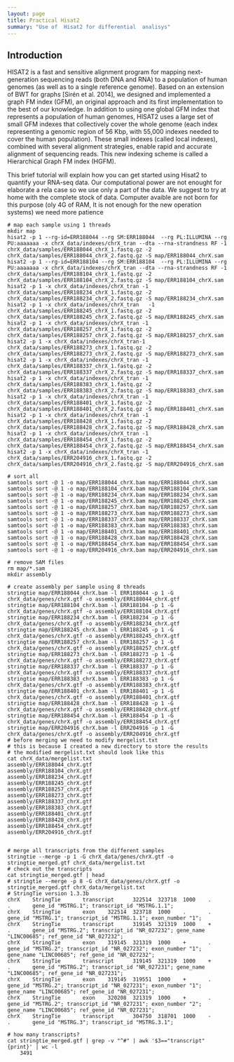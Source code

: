 ```yaml
---
layout: page
title: Practical Hisat2
summary: "Use of  Hisat2 for differential  analisys"
---
```


## Introduction

    
HISAT2 is a fast and sensitive alignment program for mapping next-generation sequencing reads (both DNA and RNA) to a population of human genomes (as well as to a single reference genome). Based on an extension of BWT for graphs [Sirén et al. 2014], we designed and implemented a graph FM index (GFM), an original approach and its first implementation to the best of our knowledge. In addition to using one global GFM index that represents a population of human genomes, HISAT2 uses a large set of small GFM indexes that collectively cover the whole genome (each index representing a genomic region of 56 Kbp, with 55,000 indexes needed to cover the human population). These small indexes (called local indexes), combined with several alignment strategies, enable rapid and accurate alignment of sequencing reads. This new indexing scheme is called a Hierarchical Graph FM index (HGFM).

This brief tutorial will explain how you can get started using Hisat2 to quantify your RNA-seq data.  Our computational power are not enought for elaborate a rela case so we use only a part of the data. We suggest to try at home with the  complete stock of data.
Computer avaible are not  born for  this purpose (oly 4G of RAM, It is not enough for the  new  operation systems) we need more patience






    # map each sample using 1 threads
    mkdir map
    hisat2 -p 1 --rg-id=ERR188044 --rg SM:ERR188044  --rg PL:ILLUMINA --rg PU:aaaaaaa -x chrX_data/indexes/chrX_tran --dta --rna-strandness RF -1 chrX_data/samples/ERR188044_chrX_1.fastq.gz -2 chrX_data/samples/ERR188044_chrX_2.fastq.gz -S map/ERR188044_chrX.sam
    hisat2 -p 1 --rg-id=ERR188104 --rg SM:ERR188104  --rg PL:ILLUMINA --rg PU:aaaaaaa -x chrX_data/indexes/chrX_tran --dta --rna-strandness RF -1 chrX_data/samples/ERR188104_chrX_1.fastq.gz -2 chrX_data/samples/ERR188104_chrX_2.fastq.gz -S map/ERR188104_chrX.sam
    hisat2 -p 1 -x chrX_data/indexes/chrX_tran -1 chrX_data/samples/ERR188234_chrX_1.fastq.gz -2 chrX_data/samples/ERR188234_chrX_2.fastq.gz -S map/ERR188234_chrX.sam
    hisat2 -p 1 -x chrX_data/indexes/chrX_tran   -1 chrX_data/samples/ERR188245_chrX_1.fastq.gz -2 chrX_data/samples/ERR188245_chrX_2.fastq.gz -S map/ERR188245_chrX.sam
    hisat2 -p 1 -x chrX_data/indexes/chrX_tran -1 chrX_data/samples/ERR188257_chrX_1.fastq.gz -2 chrX_data/samples/ERR188257_chrX_2.fastq.gz -S map/ERR188257_chrX.sam
    hisat2 -p 1 -x chrX_data/indexes/chrX_tran-1 chrX_data/samples/ERR188273_chrX_1.fastq.gz -2 chrX_data/samples/ERR188273_chrX_2.fastq.gz -S map/ERR188273_chrX.sam
    hisat2 -p 1 -x chrX_data/indexes/chrX_tran -1 chrX_data/samples/ERR188337_chrX_1.fastq.gz -2 chrX_data/samples/ERR188337_chrX_2.fastq.gz -S map/ERR188337_chrX.sam
    hisat2 -p 1 -x chrX_data/indexes/chrX_tran -1 chrX_data/samples/ERR188383_chrX_1.fastq.gz -2 chrX_data/samples/ERR188383_chrX_2.fastq.gz -S map/ERR188383_chrX.sam
    hisat2 -p 1 -x chrX_data/indexes/chrX_tran -1 chrX_data/samples/ERR188401_chrX_1.fastq.gz -2 chrX_data/samples/ERR188401_chrX_2.fastq.gz -S map/ERR188401_chrX.sam
    hisat2 -p 1 -x chrX_data/indexes/chrX_tran -1 chrX_data/samples/ERR188428_chrX_1.fastq.gz -2 chrX_data/samples/ERR188428_chrX_2.fastq.gz -S map/ERR188428_chrX.sam
    hisat2 -p 1 -x chrX_data/indexes/chrX_tran -1 chrX_data/samples/ERR188454_chrX_1.fastq.gz -2 chrX_data/samples/ERR188454_chrX_2.fastq.gz -S map/ERR188454_chrX.sam
    hisat2 -p 1 -x chrX_data/indexes/chrX_tran -1 chrX_data/samples/ERR204916_chrX_1.fastq.gz -2 chrX_data/samples/ERR204916_chrX_2.fastq.gz -S map/ERR204916_chrX.sam
    
    # sort all
    samtools sort -@ 1 -o map/ERR188044_chrX.bam map/ERR188044_chrX.sam
    samtools sort -@ 1 -o map/ERR188104_chrX.bam map/ERR188104_chrX.sam
    samtools sort -@ 1 -o map/ERR188234_chrX.bam map/ERR188234_chrX.sam
    samtools sort -@ 1 -o map/ERR188245_chrX.bam map/ERR188245_chrX.sam
    samtools sort -@ 1 -o map/ERR188257_chrX.bam map/ERR188257_chrX.sam
    samtools sort -@ 1 -o map/ERR188273_chrX.bam map/ERR188273_chrX.sam
    samtools sort -@ 1 -o map/ERR188337_chrX.bam map/ERR188337_chrX.sam
    samtools sort -@ 1 -o map/ERR188383_chrX.bam map/ERR188383_chrX.sam
    samtools sort -@ 1 -o map/ERR188401_chrX.bam map/ERR188401_chrX.sam
    samtools sort -@ 1 -o map/ERR188428_chrX.bam map/ERR188428_chrX.sam
    samtools sort -@ 1 -o map/ERR188454_chrX.bam map/ERR188454_chrX.sam
    samtools sort -@ 1 -o map/ERR204916_chrX.bam map/ERR204916_chrX.sam
    
    # remove SAM files
    rm map/*.sam
    mkdir assembly
    
    # create assembly per sample using 8 threads
    stringtie map/ERR188044_chrX.bam -l ERR188044 -p 1 -G chrX_data/genes/chrX.gtf -o assembly/ERR188044_chrX.gtf
    stringtie map/ERR188104_chrX.bam -l ERR188104 -p 1 -G chrX_data/genes/chrX.gtf -o assembly/ERR188104_chrX.gtf
    stringtie map/ERR188234_chrX.bam -l ERR188234 -p 1 -G chrX_data/genes/chrX.gtf -o assembly/ERR188234_chrX.gtf
    stringtie map/ERR188245_chrX.bam -l ERR188245 -p 1 -G chrX_data/genes/chrX.gtf -o assembly/ERR188245_chrX.gtf
    stringtie map/ERR188257_chrX.bam -l ERR188257 -p 1 -G chrX_data/genes/chrX.gtf -o assembly/ERR188257_chrX.gtf
    stringtie map/ERR188273_chrX.bam -l ERR188273 -p 1 -G chrX_data/genes/chrX.gtf -o assembly/ERR188273_chrX.gtf
    stringtie map/ERR188337_chrX.bam -l ERR188337 -p 1 -G chrX_data/genes/chrX.gtf -o assembly/ERR188337_chrX.gtf
    stringtie map/ERR188383_chrX.bam -l ERR188383 -p 1 -G chrX_data/genes/chrX.gtf -o assembly/ERR188383_chrX.gtf
    stringtie map/ERR188401_chrX.bam -l ERR188401 -p 1 -G chrX_data/genes/chrX.gtf -o assembly/ERR188401_chrX.gtf
    stringtie map/ERR188428_chrX.bam -l ERR188428 -p 1 -G chrX_data/genes/chrX.gtf -o assembly/ERR188428_chrX.gtf
    stringtie map/ERR188454_chrX.bam -l ERR188454 -p 1 -G chrX_data/genes/chrX.gtf -o assembly/ERR188454_chrX.gtf
    stringtie map/ERR204916_chrX.bam -l ERR204916 -p 1 -G chrX_data/genes/chrX.gtf -o assembly/ERR204916_chrX.gtf
    # before merging we need to modify mergelist.txt
    # this is because I created a new directory to store the results
    # the modified mergelist.txt should look like this
    cat chrX_data/mergelist.txt
    assembly/ERR188044_chrX.gtf
    assembly/ERR188104_chrX.gtf
    assembly/ERR188234_chrX.gtf
    assembly/ERR188245_chrX.gtf
    assembly/ERR188257_chrX.gtf
    assembly/ERR188273_chrX.gtf
    assembly/ERR188337_chrX.gtf
    assembly/ERR188383_chrX.gtf
    assembly/ERR188401_chrX.gtf
    assembly/ERR188428_chrX.gtf
    assembly/ERR188454_chrX.gtf
    assembly/ERR204916_chrX.gtf


    # merge all transcripts from the different samples
    stringtie --merge -p 1 -G chrX_data/genes/chrX.gtf -o stringtie_merged.gtf chrX_data/mergelist.txt
    # check out the transcripts
    cat stringtie_merged.gtf | head
    # stringtie --merge -p 8 -G chrX_data/genes/chrX.gtf -o stringtie_merged.gtf chrX_data/mergelist.txt
    # StringTie version 1.3.3b
    chrX    StringTie       transcript      322514  323718  1000    .       .       gene_id "MSTRG.1"; transcript_id "MSTRG.1.1"; 
    chrX    StringTie       exon    322514  323718  1000    .       .       gene_id "MSTRG.1"; transcript_id "MSTRG.1.1"; exon_number "1"; 
    chrX    StringTie       transcript      319145  321319  1000    +       .       gene_id "MSTRG.2"; transcript_id "NR_027232"; gene_name "LINC00685"; ref_gene_id "NR_027232"; 
    chrX    StringTie       exon    319145  321319  1000    +       .       gene_id "MSTRG.2"; transcript_id "NR_027232"; exon_number "1"; gene_name "LINC00685"; ref_gene_id "NR_027232"; 
    chrX    StringTie       transcript      319145  321319  1000    +       .       gene_id "MSTRG.2"; transcript_id "NR_027231"; gene_name "LINC00685"; ref_gene_id "NR_027231"; 
    chrX    StringTie       exon    319145  319551  1000    +       .       gene_id "MSTRG.2"; transcript_id "NR_027231"; exon_number "1"; gene_name "LINC00685"; ref_gene_id "NR_027231"; 
    chrX    StringTie       exon    320208  321319  1000    +       .       gene_id "MSTRG.2"; transcript_id "NR_027231"; exon_number "2"; gene_name "LINC00685"; ref_gene_id "NR_027231"; 
    chrX    StringTie       transcript      304750  318701  1000    -       .       gene_id "MSTRG.3"; transcript_id "MSTRG.3.1";
    
    # how many transcripts?
    cat stringtie_merged.gtf | grep -v "^#" | awk '$3=="transcript" {print}' | wc -l
        3491